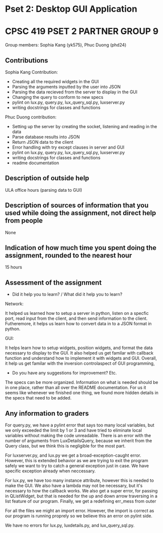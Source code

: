 # Pset 2: Desktop GUI Application

# CPSC 419 PSET 2 PARTNER GROUP 9

Group members: Sophia Kang (yk575), Phuc Duong (phd24)

## Contributions
Sophia Kang Contribution:
- Creating all the required widgets in the GUI
- Parsing the arguments inputted by the user into JSON
- Parsing the data recieved from the server to display in the GUI
- Changing the query to conform to new specs
- pylint on lux.py, query.py, lux_query_sql.py, luxserver.py
- writing docstrings for classes and functions

Phuc Duong contribution:
- Setting up the server by creating the socket, listening and reading in the data
- Parse database results into JSON
- Return JSON data to the client
- Error handling with try except clauses in server and GUI
- pylint on lux.py, query.py, lux_query_sql.py, luxserver.py
- writing docstrings for classes and functions
- readme documentation


## Description of outside help
ULA office hours (parsing data to GUI)

## Description of sources of information that you used while doing the assignment, not direct help from people
None

## Indication of how much time you spent doing the assignment, rounded to the nearest hour
15 hours

## Assessment of the assignment
- Did it help you to learn? / What did it help you to learn?

Network:

It helped us learned how to setup a server in python, listen on a specfic port, read input from the client, and then send information to the client.
Futheremore, it helps us learn how to convert data in to a JSON format in python.

GUI:

It helps learn how to setup widgets, position widgets, and format the data necessary to display to the GUI. 
It also helped us get familar with callback function and understand how to implement it with widgets and GUI.
Overall, it help us get familar with the inversion controlaspect of GUI programming,


- Do you have any suggestions for improvement? Etc.

The specs can be more organized. Information on what is needed should be in one place, rather than all over the README documentation.
For us it seems like whenever we finished one thing, we found more hidden details in the specs that need to be added.

## Any information to graders
For query.py, we have a pylint error that says too many local variables, but we only exceeded the limit by 1 or 3 and have tried to eliminate local variables without making the code unreadable. There is an error with the number of arguments from LuxDetailsQuery, because we inherit from the Query class, but we think this is negligible for the most part. 

For luxserver.py, and lux.py we get a broad-exception-caught error. However, this is extended behavior as we are trying to exit the program safely we want to try to catch a general exception just in case. We have specific exception already when neccessary.

For lux.py, we have too many instance attribute, however this is needed to make the GUI. We also have a lambda may not be necessary, but it's necessary to how the callback works. We also get a super error, for passing in QListWidget, but that is needed for the up and down arrow traversing in a list feature of our program. Finally, we get a redefining err_mess from outer


For all the files we might an import error. However, the import is correct as our program is running proprely so we believe this an error on pylint side.



We have no errors for lux.py, luxdetails.py, and lux_query_sql.py.